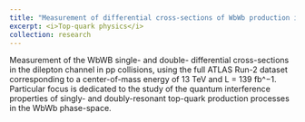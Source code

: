 ```yaml
---
title: "Measurement of differential cross-sections of WbWb production in the dilepton channel in pp collisions at center-of-mass energy of 13 TeV using the ATLAS detector"
excerpt: <i>Top-quark physics</i>
collection: research
---
```


Measurement of the WbWB single- and double- differential cross-sections in the dilepton channel in pp collisions, using the full ATLAS Run-2 dataset corresponding to a center-of-mass energy of 13 TeV and L = 139 fb^−1. Particular focus is dedicated to the study of the quantum interference properties of singly- and doubly-resonant top-quark production processes in the WbWb phase-space.
